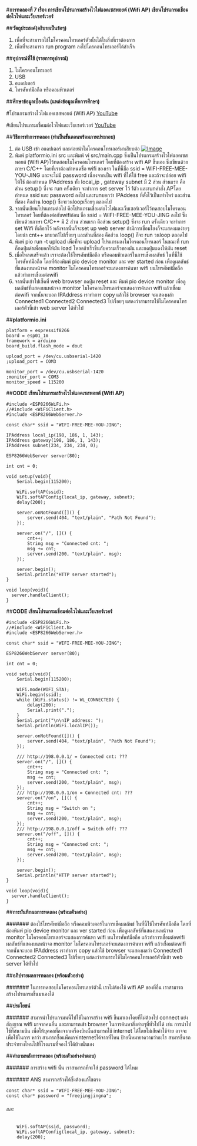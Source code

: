 #**การทดลองที่ 7 เรื่อง การเขียนโปรแกรมสร้างไวไฟแอคเซสพอยต์ (Wifi AP) เขียนโปรแกรมเชื่อมต่อไวไฟและเว็บเซอร์เวอร์**

##**วัตถุประสงค์(อธิบายเป็นข้อๆ)**
1. เพื่อที่จะสามารถใช้ไมโครคอนโทรเลอร์ตัวนั้นได้ในสิ่งที่เราต้องการ
2. เพื่อที่จะสามารถ run program ลงไปโครคอนโทรเลอร์ได้สำเร็จ

##**อุปกรณ์ที่ใช้ (รายการอุปกรณ์)**
1. ไมโครคอนโทรเลอร์
2. USB
3. อแดปเตอร์
4. โทรศัพท์มือถือ หรือคอมพิวเตอร์

##**ศึกษาข้อมูลเบื้องต้น (แหล่งข้อมูลเพื่อการศึกษา)**

#โปรแกรมสร้างไวไฟแอคเซสพอยต์ (Wifi AP) [YouTube](https://youtu.be/T26DVHePlTs)

#เขียนโปรแกรมเชื่อมต่อไวไฟและเว็บเซอร์เวอร์   [YouTube](https://youtu.be/VX-QNQcO-b4)

##**วิธีการทำการทดลอง (ทำเป็นขั้นตอนพร้อมภาพประกอบ)**
1. ต่อ USB เข้า อแดปเตอร์ และค่อยนำไมโครคอนโทรเลอร์มาเสียบต่อ [![Image](https://imgbb.com/)](https://ibb.co/qWCHFqG)
2. พิมพ์ platformio.ini src และพิมพ์ vi src/main.cpp ซึ่งเป็นโปรแกรมสร้างไวไฟแอคเซสพอยต์ (Wifi AP)ไว้ทดสอบไมโครคอนโทรเลอร์ โดยที่ต้องสร้าง wifi AP ขึ้นเอง ซึ่งเขียนด้วยภาษา C/C++ โดยที่เราต้องกำหนดชื่อ wifi ของเรา ในที่นี้ชื่อ ssid = WIFI-FREE-MEE-YOU-JING และจะไม่มี password เนื่องจากเป็น wifi ที่ให้ใช้ free และถ้าจะปล่อย wifi ให้ใช้ ต้องกำหนด IPAddress ทั้ง local_ip , gateway subnet  มี 2 ส่วน ส่วนแรก คือส่วน setup() ซึ่งจะ run ครั้งเดียว จะทำการ set server ไว้ 1ตัว และrunคำสั่ง APโดยกำหนด ssid และ password ลงไป และrunบอกว่า IPAddess ที่ตั้งไว้เป็นเท่าไหร่ และส่วนที่สอง คือส่วน loop() ซึ่งจะวนloopเรื่อยๆ ตลอดไป 
3. จากนั้นเขียนโปรแกรมต่อไป คือโปรแกรมเชื่อมต่อไวไฟและเว็บเซอร์เวอร์ไว้ทดสอบไมโครคอนโทรเลอร์ โดยที่ต้องต่อกับwifiก่อน ชื่อ ssid = WIFI-FREE-MEE-YOU-JING ลงไป ซึ่งเขียนด้วยภาษา C/C++ มี 2 ส่วน ส่วนแรก คือส่วน setup() ซึ่งจะ run ครั้งเดียว จะทำการ set Wifi ที่เลือกไว้ หลังจากนั้นก็จะset up web server ถ้ามีการเชื่อมโยงก็จะแสดงผลง่ายๆ โดยนำ cnt++ มาบวก1ไปเรื่อยๆ และส่วนที่สอง คือส่วน loop() ก็จะ run วนloop ตลอดไป
4. พิมพ์ pio run -t upload เพื่อที่จะ upload โปรแกรมลงไมโครคอนโทรเลอร์ ในขณะที่ run ก็กดปุ่มดำเพื่อบอกให้มัน load โหลดช้าเร็วขึ้นกับความเร็วของมัน และกดปุ่มแดงให้มัน reset 
5. เมื่อโหลดเสร็จแล้ว เราจะต้องใช้โทรศัพท์มือถือ หรือคอมพิวเตอร์ในการเช็คผลลัพธ์ ในที่นี้ใช้โทรศัพท์มือถือ โดยที่ต้องพิมพ์ pio device monitor และ ver started ก่อน เพื่อดูผลลัพธ์ที่แสดงบนหน้าจอ monitor ไมโครคอนโทรเลอร์จะแสดงการค้นหา wifi บนโทรศัพท์มือถือ แล้วทำการเขื่อมต่อwifi 
6. จากนั้นเข้าไปเซ็คที่ web browser กดปุ่ม reset และ  พิมพ์ pio device monitor เพื่อดูผลลัพธ์ที่แสดงบนหน้าจอ monitor ไมโครคอนโทรเลอร์จะแสดงการค้นหา wifi แล้วเขื่อมต่อwifi จากนั้นจะบอก IPAddress เราทำการ copy แล้วใช้ browser จะแสดงผล่า Connected1 Connected2 Connected3 ไปเรื่อยๆ แสดงว่าสามารถใช้ไมโครคอนโทรเลอร์ตัวนี้เข้า web server ได้ทั่วไป 

##**platformio.ini**

```
platform = espressif8266
board = esp01_1m
framework = arduino
board_build.flash_mode = dout

upload_port = /dev/cu.usbserial-1420
;upload_port = COM3

monitor_port = /dev/cu.usbserial-1420
;monitor_port = COM3
monitor_speed = 115200

```

##**CODE เขียนโปรแกรมสร้างไวไฟแอคเซสพอยต์ (Wifi AP)**

```
#include <ESP8266WiFi.h>
//#include <WiFiClient.h>
#include <ESP8266WebServer.h>

const char* ssid = "WIFI-FREE-MEE-YOU-JING";

IPAddress local_ip(198, 186, 1, 143);
IPAddress gateway(198, 186, 1, 143);
IPAddress subnet(234, 234, 234, 0);

ESP8266WebServer server(80);

int cnt = 0;

void setup(void){
	Serial.begin(115200);

	WiFi.softAP(ssid);
	WiFi.softAPConfig(local_ip, gateway, subnet);
	delay(200);

	server.onNotFound([]() {
		server.send(404, "text/plain", "Path Not Found");
	});

	server.on("/", []() {
		cnt++;
		String msg = "Connected cnt: ";
		msg += cnt;
		server.send(200, "text/plain", msg);
	});

	server.begin();
	Serial.println("HTTP server started");
}

void loop(void){
  server.handleClient();
}

```

##**CODE เขียนโปรแกรมเชื่อมต่อไวไฟและเว็บเซอร์เวอร์**

```
#include <ESP8266WiFi.h>
//#include <WiFiClient.h>
#include <ESP8266WebServer.h>

const char* ssid = "WIFI-FREE-MEE-YOU-JING";

ESP8266WebServer server(80);

int cnt = 0;

void setup(void){
	Serial.begin(115200);

	WiFi.mode(WIFI_STA);
	WiFi.begin(ssid);
	while (WiFi.status() != WL_CONNECTED) {
		delay(200);
		Serial.print(".");
	}
	Serial.print("\n\nIP address: ");
	Serial.println(WiFi.localIP());

	server.onNotFound([]() {
		server.send(404, "text/plain", "Path Not Found");
	});

	/// http://198.0.0.1/ = Connected cnt: ???
	server.on("/", []() {
		cnt++;
		String msg = "Connected cnt: ";
		msg += cnt;
		server.send(200, "text/plain", msg);
	});
	/// http://198.0.0.1/on = Connected cnt: ???
	server.on("/on", []() {
		cnt++;
		String msg = "Switch on ";
		msg += cnt;
		server.send(200, "text/plain", msg);
	});
	/// http://198.0.0.1/off = Switch off: ???
	server.on("/off", []() {
		cnt++;
		String msg = "Connected cnt: ";
		msg += cnt;
		server.send(200, "text/plain", msg);
	});

	server.begin();
	Serial.println("HTTP server started");
}

void loop(void){
  server.handleClient();
}
```
##**การบันทึกผลการทดลอง (พร้อมตัวอย่าง)**

####### ต้องใช้โทรศัพท์มือถือ หรือคอมพิวเตอร์ในการเช็คผลลัพธ์ ในที่นี้ใช้โทรศัพท์มือถือ โดยที่ต้องพิมพ์ pio device monitor และ ver started ก่อน เพื่อดูผลลัพธ์ที่แสดงบนหน้าจอ monitor ไมโครคอนโทรเลอร์จะแสดงการค้นหา wifi บนโทรศัพท์มือถือ แล้วทำการเขื่อมต่อwifi  ผลลัพธ์ที่แสดงบนหน้าจอ monitor ไมโครคอนโทรเลอร์จะแสดงการค้นหา wifi แล้วเชื่อมต่อwifi จากนั้นจะบอก IPAddress เราทำการ copy แล้วใช้ browser จะแสดงผลว่า Connected1 Connected2 Connected3 ไปเรื่อยๆ แสดงว่าสามารถใช้ไมโครคอนโทรเลอร์ตัวนี้เข้า web server ได้ทั่วไป 

##**อภิปรายผลการทดลอง (พร้อมตัวอย่าง)**

####### ในการทดสอบไมโครคอนโทรเลอร์ตัวนี้ เราไม่ต้องใช้ wifi AP ของที่อื่น เราสามารถสร้างโปรแกรมขึ้นมาเองได้

##**ประโยชน์**

####### สามารนำโปรแกรมนนี้ไปใช้ในการสร้าง wifi ขึ้นมาเองโดยที่ไม่ต้องไป connect แย่งสัญญาณ wifi มาจากคนอื่น และสามารถเข้า browser ในการค้นหาสิ่งต่างๆที่ทั่วไปได้ เช่น การนำไปใช้ที่สนามบิน เพื่อให้บุคคลที่ลงจากเครื่องบินนั้นสามารถใช้ internet ได้โดยไม่เสียค่าใช้จ่าย อาจจะเพื่อใช้ในการ หาว่า สามารถซื้อแพ็คเกจinternetได้จากที่ไหน ป้ายนี้หมายาความว่าอะไร สามารขึ้นรถประจำทางไหนไปที่โรงแรมที่จองไว้ได้บ้างนั่นเอง

##**คำถามหลังการทดลอง (พร้อมตัวอย่างคำตอบ)**

####### การสร้าง wifi นั้น เราสามารถที่จะใส่ password ได้ไหม 

####### ANS สามารถสร้างได้ซึ่งต้องแก้ไขตรง

```
const char* ssid = "WIFI-FREE-MEE-YOU-JING";
const char* password = "freejingjingna";
```

###### และ

```
	WiFi.softAP(ssid, password);
	WiFi.softAPConfig(local_ip, gateway, subnet);
	delay(200);
```

